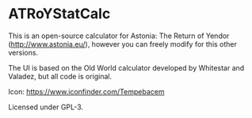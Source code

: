# ATRoYStatCalc

This is an open-source calculator for Astonia: The Return of Yendor (http://www.astonia.eu/), however you can freely modify for this other versions.

The UI is based on the Old World calculator developed by Whitestar and Valadez, but all code is original.

Icon: https://www.iconfinder.com/Tempebacem

Licensed under GPL-3.


